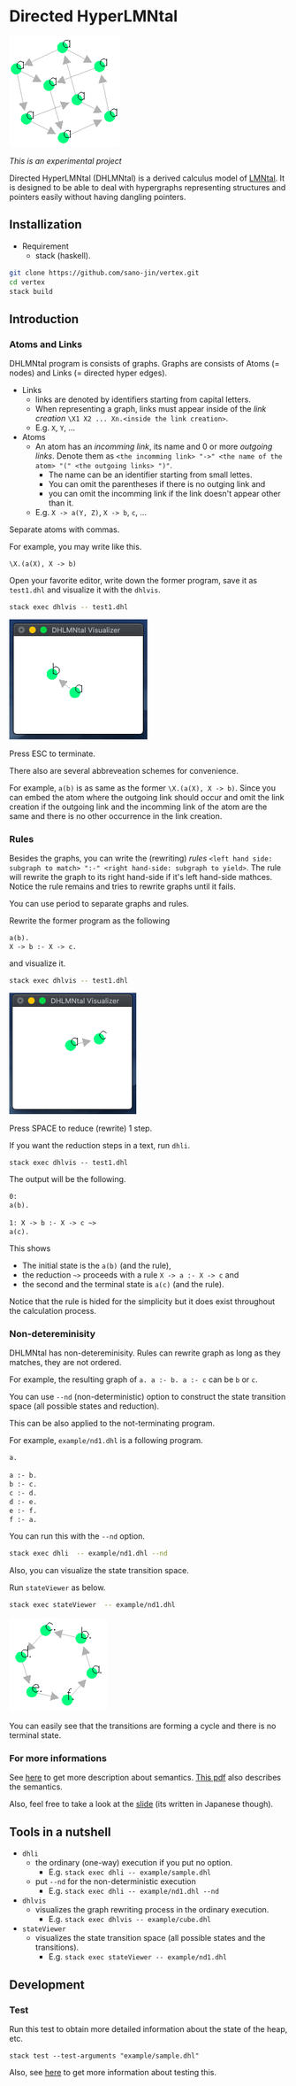 # Directed HyperLMNtal

![Cube](https://github.com/sano-jin/vertex/blob/develop/doc/dhlvis_cube.png)

*This is an experimental project*

Directed HyperLMNtal (DHLMNtal) is a derived calculus model of [LMNtal](https://www.ueda.info.waseda.ac.jp/lmntal/index.php).
It is designed to be able to deal with hypergraphs representing structures and pointers easily
without having dangling pointers.

## Installization
- Requirement
  - stack (haskell).

```bash
git clone https://github.com/sano-jin/vertex.git
cd vertex
stack build  
```

## Introduction

### Atoms and Links
DHLMNtal program is consists of graphs. Graphs are consists of Atoms (= nodes) and Links (= directed hyper edges).

- Links
  - links are denoted by identifiers starting from capital letters.
  - When representing a graph, links must appear inside of the *link creation* `\X1 X2 ... Xn.<inside the link creation>`.
  - E.g. `X`, `Y`, ...
- Atoms
  - An atom has an *incomming link*, its name and 0 or more *outgoing links*.
    Denote them as `<the incomming link> "->" <the name of the atom> "(" <the outgoing links> ")"`.
    - The name can be an identifier starting from small lettes.
    - You can omit the parentheses if there is no outging link and
    - you can omit the incomming link if the link doesn't appear other than it.
  - E.g. `X -> a(Y, Z)`, `X -> b`, `c`, ...

Separate atoms with commas.

For example, you may write like this.
```
\X.(a(X), X -> b)
```

Open your favorite editor, write down the former program, save it as `test1.dhl` and visualize it with the `dhlvis`.

```bash
stack exec dhlvis -- test1.dhl
```

![The graphical image of the test1.dhl](https://github.com/sano-jin/vertex/blob/develop/doc/dhlvis_sample1-1.png)

Press ESC to terminate.


There also are several abbreveation schemes for convenience.

For example, `a(b)` is as same as the former `\X.(a(X), X -> b)`.
Since you can embed the atom where the outgoing link should occur
and omit the link creation if the outgoing link and the incomming link of the atom are the same
and there is no other occurrence in the link creation.

### Rules

Besides the graphs, you can write the (rewriting) *rules* `<left hand side: subgraph to match> ":-" <right hand-side: subgraph to yield>`.
The rule will rewrite the graph to its right hand-side if it's left hand-side mathces.
Notice the rule remains and tries to rewrite graphs until it fails.

You can use period to separate graphs and rules.

Rewrite the former program as the following
```
a(b).
X -> b :- X -> c.
```

and visualize it.

```bash
stack exec dhlvis -- test1.dhl
```

![The graphical image of the test1.dhl](https://github.com/sano-jin/vertex/blob/develop/doc/dhlvis_sample1-2.png)

Press SPACE to reduce (rewrite) 1 step.

If you want the reduction steps in a text, run `dhli`.
```stack 
stack exec dhlvis -- test1.dhl
```

The output will be the following.
```
0: 
a(b). 

1: X -> b :- X -> c ~> 
a(c). 
```
This shows
- The initial state is the `a(b)` (and the rule),
- the reduction `~>` proceeds with a rule `X -> a :- X -> c` and
- the second and the terminal state is `a(c)` (and the rule).

Notice that the rule is hided for the simplicity but it does exist throughout the calculation process.

### Non-detereminisity
DHLMNtal has non-detereminisity.
Rules can rewrite graph as long as they matches, they are not ordered. 

For example, the resulting graph of `a. a :- b. a :- c` can be `b` or `c`.

You can use `--nd` (non-deterministic) option to construct the state transition space (all possible states and reduction).

This can be also applied to the not-terminating program.

For example, `example/nd1.dhl` is a following program.
```
a.

a :- b.
b :- c.
c :- d.
d :- e.
e :- f.
f :- a.
```

You can run this with the `--nd` option.
```bash
stack exec dhli  -- example/nd1.dhl --nd
```


Also, you can visualize the state transition space.

Run `stateViewer` as below.

```bash
stack exec stateViewer  -- example/nd1.dhl
```

![stateViewer_nd1](https://github.com/sano-jin/vertex/blob/develop/doc/stateViewer_nd1.png)

You can easily see that the transitions are forming a cycle and there is no terminal state.

### For more informations
See [here](https://github.com/sano-jin/vertex/blob/master/semantics.md) to get more description about semantics.
[This pdf](https://github.com/sano-jin/vertex/blob/master/doc/Directed_HyperFlatLMNtal.pdf) also describes the semantics.

Also, feel free to take a look at the [slide](https://github.com/sano-jin/vertex/blob/master/doc/DHLMNtal.pdf) (its written in Japanese though).


## Tools in a nutshell

- `dhli`
  - the ordinary (one-way) execution if you put no option.
    - E.g. `stack exec dhli -- example/sample.dhl`
  - put `--nd` for the non-deterministic execution 
    - E.g. `stack exec dhli -- example/nd1.dhl --nd`
- `dhlvis`
  - visualizes the graph rewriting process in the ordinary execution.
    - E.g. `stack exec dhlvis -- example/cube.dhl`
- `stateViewer`
  - visualizes the state transition space (all possible states and the transitions).
    - E.g. `stack exec stateViewer -- example/nd1.dhl`

## Development

### Test
Run this test to obtain more detailed information about the state of the heap, etc.

```shell
stack test --test-arguments "example/sample.dhl"
```

Also, see [here](https://github.com/sano-jin/vertex/tree/master/test/test-suits) to get more information about testing this.

